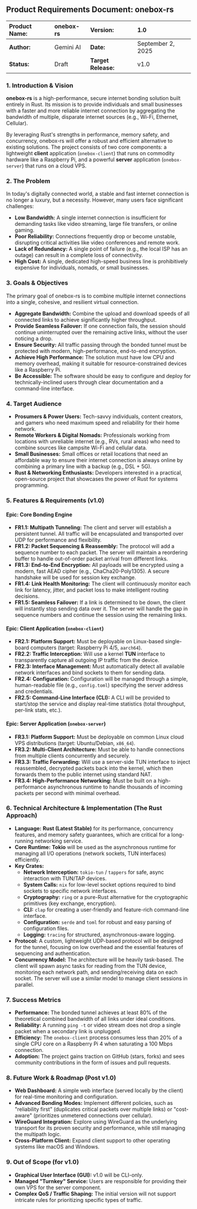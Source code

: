 ## Product Requirements Document: onebox-rs

| **Product Name:** | onebox-rs | **Version:** | 1.0 |
| :--- | :--- | :--- | :--- |
| **Author:** | Gemini AI | **Date:** | September 2, 2025 |
| **Status:** | Draft | **Target Release:** | v1.0 |

### 1. Introduction & Vision

**onebox-rs** is a high-performance, secure internet bonding solution built entirely in Rust. Its mission is to provide individuals and small businesses with a faster and more reliable internet connection by aggregating the bandwidth of multiple, disparate internet sources (e.g., Wi-Fi, Ethernet, Cellular).

By leveraging Rust's strengths in performance, memory safety, and concurrency, onebox-rs will offer a robust and efficient alternative to existing solutions. The project consists of two core components: a lightweight **client** application (`onebox-client`) that runs on commodity hardware like a Raspberry Pi, and a powerful **server** application (`onebox-server`) that runs on a cloud VPS.

### 2. The Problem

In today's digitally connected world, a stable and fast internet connection is no longer a luxury, but a necessity. However, many users face significant challenges:
*   **Low Bandwidth:** A single internet connection is insufficient for demanding tasks like video streaming, large file transfers, or online gaming.
*   **Poor Reliability:** Connections frequently drop or become unstable, disrupting critical activities like video conferences and remote work.
*   **Lack of Redundancy:** A single point of failure (e.g., the local ISP has an outage) can result in a complete loss of connectivity.
*   **High Cost:** A single, dedicated high-speed business line is prohibitively expensive for individuals, nomads, or small businesses.

### 3. Goals & Objectives

The primary goal of onebox-rs is to combine multiple internet connections into a single, cohesive, and resilient virtual connection.

*   **Aggregate Bandwidth:** Combine the upload and download speeds of all connected links to achieve significantly higher throughput.
*   **Provide Seamless Failover:** If one connection fails, the session should continue uninterrupted over the remaining active links, without the user noticing a drop.
*   **Ensure Security:** All traffic passing through the bonded tunnel must be protected with modern, high-performance, end-to-end encryption.
*   **Achieve High Performance:** The solution must have low CPU and memory overhead, making it suitable for resource-constrained devices like a Raspberry Pi.
*   **Be Accessible:** The software should be easy to configure and deploy for technically-inclined users through clear documentation and a command-line interface.

### 4. Target Audience

*   **Prosumers & Power Users:** Tech-savvy individuals, content creators, and gamers who need maximum speed and reliability for their home network.
*   **Remote Workers & Digital Nomads:** Professionals working from locations with unreliable internet (e.g., RVs, rural areas) who need to combine sources like campsite Wi-Fi and cellular data.
*   **Small Businesses:** Small offices or retail locations that need an affordable way to ensure their internet connection is always online by combining a primary line with a backup (e.g., DSL + 5G).
*   **Rust & Networking Enthusiasts:** Developers interested in a practical, open-source project that showcases the power of Rust for systems programming.

### 5. Features & Requirements (v1.0)

#### **Epic: Core Bonding Engine**
*   **FR1.1: Multipath Tunneling:** The client and server will establish a persistent tunnel. All traffic will be encapsulated and transported over UDP for performance and flexibility.
*   **FR1.2: Packet Sequencing & Reassembly:** The protocol will add a sequence number to each packet. The server will maintain a reordering buffer to handle out-of-order packet arrival from different links.
*   **FR1.3: End-to-End Encryption:** All payloads will be encrypted using a modern, fast AEAD cipher (e.g., ChaCha20-Poly1305). A secure handshake will be used for session key exchange.
*   **FR1.4: Link Health Monitoring:** The client will continuously monitor each link for latency, jitter, and packet loss to make intelligent routing decisions.
*   **FR1.5: Seamless Failover:** If a link is determined to be down, the client will instantly stop sending data over it. The server will handle the gap in sequence numbers and continue the session using the remaining links.

#### **Epic: Client Application (`onebox-client`)**
*   **FR2.1: Platform Support:** Must be deployable on Linux-based single-board computers (target: Raspberry Pi 4/5, `aarch64`).
*   **FR2.2: Traffic Interception:** Will use a kernel **TUN** interface to transparently capture all outgoing IP traffic from the device.
*   **FR2.3: Interface Management:** Must automatically detect all available network interfaces and bind sockets to them for sending data.
*   **FR2.4: Configuration:** Configuration will be managed through a simple, human-readable file (e.g., `config.toml`) specifying the server address and credentials.
*   **FR2.5: Command-Line Interface (CLI):** A CLI will be provided to start/stop the service and display real-time statistics (total throughput, per-link stats, etc.).

#### **Epic: Server Application (`onebox-server`)**
*   **FR3.1: Platform Support:** Must be deployable on common Linux cloud VPS distributions (target: Ubuntu/Debian, `x86_64`).
*   **FR3.2: Multi-Client Architecture:** Must be able to handle connections from multiple clients concurrently and securely.
*   **FR3.3: Traffic Forwarding:** Will use a server-side TUN interface to inject reassembled, decrypted packets back into the kernel, which then forwards them to the public internet using standard NAT.
*   **FR3.4: High-Performance Networking:** Must be built on a high-performance asynchronous runtime to handle thousands of incoming packets per second with minimal overhead.

### 6. Technical Architecture & Implementation (The Rust Approach)

*   **Language:** **Rust (Latest Stable)** for its performance, concurrency features, and memory safety guarantees, which are critical for a long-running networking service.
*   **Core Runtime:** **Tokio** will be used as the asynchronous runtime for managing all I/O operations (network sockets, TUN interfaces) efficiently.
*   **Key Crates:**
    *   **Network Interception:** `tokio-tun` / `tappers` for safe, async interaction with TUN/TAP devices.
    *   **System Calls:** `nix` for low-level socket options required to bind sockets to specific network interfaces.
    *   **Cryptography:** `ring` or a pure-Rust alternative for the cryptographic primitives (key exchange, encryption).
    *   **CLI:** `clap` for creating a user-friendly and feature-rich command-line interface.
    *   **Configuration:** `serde` and `toml` for robust and easy parsing of configuration files.
    *   **Logging:** `tracing` for structured, asynchronous-aware logging.
*   **Protocol:** A custom, lightweight UDP-based protocol will be designed for the tunnel, focusing on low overhead and the essential features of sequencing and authentication.
*   **Concurrency Model:** The architecture will be heavily task-based. The client will spawn async tasks for reading from the TUN device, monitoring each network path, and sending/receiving data on each socket. The server will use a similar model to manage client sessions in parallel.

### 7. Success Metrics

*   **Performance:** The bonded tunnel achieves at least 80% of the theoretical combined bandwidth of all links under ideal conditions.
*   **Reliability:** A running `ping -t` or video stream does not drop a single packet when a secondary link is unplugged.
*   **Efficiency:** The `onebox-client` process consumes less than 20% of a single CPU core on a Raspberry Pi 4 when saturating a 100 Mbps connection.
*   **Adoption:** The project gains traction on GitHub (stars, forks) and sees community contributions in the form of issues and pull requests.

### 8. Future Work & Roadmap (Post v1.0)

*   **Web Dashboard:** A simple web interface (served locally by the client) for real-time monitoring and configuration.
*   **Advanced Bonding Modes:** Implement different policies, such as "reliability first" (duplicates critical packets over multiple links) or "cost-aware" (prioritizes unmetered connections over cellular).
*   **WireGuard Integration:** Explore using WireGuard as the underlying transport for its proven security and performance, while still managing the multipath logic.
*   **Cross-Platform Client:** Expand client support to other operating systems like macOS and Windows.

### 9. Out of Scope (for v1.0)

*   **Graphical User Interface (GUI):** v1.0 will be CLI-only.
*   **Managed "Turnkey" Service:** Users are responsible for providing their own VPS for the server component.
*   **Complex QoS / Traffic Shaping:** The initial version will not support intricate rules for prioritizing specific types of traffic.
